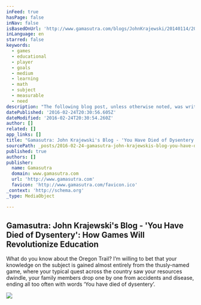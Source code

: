 ```yaml
---
inFeed: true
hasPage: false
inNav: false
isBasedOnUrl: 'http://www.gamasutra.com/blogs/JohnKrajewski/20140114/208612/You_Have_Died_of_Dysentery_How_Games_Will_Revolutionize_Education.php'
inLanguage: en
starred: false
keywords:
  - games
  - educational
  - player
  - goals
  - medium
  - learning
  - math
  - subject
  - measurable
  - need
description: "The following blog post, unless otherwise noted, was written by a member of Gamasutra's community. The thoughts and opinions expressed are those of the writer and not Gamasutra or its parent company. What do you know about the Oregon Trail?"
datePublished: '2016-02-24T20:30:56.605Z'
dateModified: '2016-02-24T20:30:54.260Z'
author: []
related: []
app_links: []
title: "Gamasutra: John Krajewski's Blog - 'You Have Died of Dysentery': How Games Will Revolutionize Education"
sourcePath: _posts/2016-02-24-gamasutra-john-krajewskis-blog-you-have-died-of-dysente.md
published: true
authors: []
publisher:
  name: Gamasutra
  domain: www.gamasutra.com
  url: 'http://www.gamasutra.com'
  favicon: 'http://www.gamasutra.com/favicon.ico'
_context: 'http://schema.org'
_type: MediaObject

---
```

<article style=""><h1>Gamasutra: John Krajewski's Blog - 'You Have Died of Dysentery': How Games Will Revolutionize Education</h1><p>What do you know about the Oregon Trail?  I’m willing to bet that your knowledge on the subject is gained almost entirely from the thusly-named game, where your typical quest across the country saw your resources dwindle, your family members drop one by one from accidents and disease, ending all too often with words ‘You have died of dysentery’. </p><img src="https://s3-us-west-2.amazonaws.com/the-grid-img/p/e869521d69f7317c84f325b3204f149659e9484b.jpg" /></article>